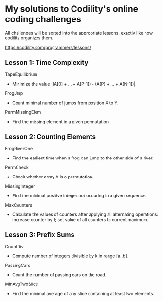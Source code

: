My solutions to Codility's online coding challenges
==================================================

All challenges will be sorted into the appropriate lessons, exactly like how codility organizes them. 

https://codility.com/programmers/lessons/


Lesson 1: Time Complexity
------------------------
TapeEquilibrium
* Minimize the value |(A[0] + ... + A[P-1]) - (A[P] + ... + A[N-1])|.

FrogJmp
* Count minimal number of jumps from position X to Y.

PermMissingElem
* Find the missing element in a given permutation. 


Lesson 2: Counting Elements
---------------------------
FrogRiverOne
* Find the earliest time when a frog can jump to the other side of a river.

PermCheck
* Check whether array A is a permutation.

MissingInteger
* Find the minimal positive integer not occuring in a given sequence.

MaxCounters
* Calculate the values of counters after applying all alternating operations: increase counter by 1; set value of all counters to current maximum.


Lesson 3: Prefix Sums
--------------------
CountDiv
* Compute number of integers divisible by k in range [a..b].

PassingCars
* Count the number of passing cars on the road.

MinAvgTwoSlice
* Find the minimal average of any slice containing at least two elements.



